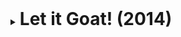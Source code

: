 <details>
  <summary><h1 style="display:inline">Let it Goat! (2014)</h1></summary>

![maxresdefault copy.jpg](assets/images/goat.jpg)

The game: Let it Goat! (named after a famous meme) is an infinite runner developed by [SkyVu Entertainment](http://www.skyvu.net){:target="_blank"}'s SkyLab as a side project to the Battle Bears games.  The game was released on iOS and Android. The original version of the game isn't available to download any longer.
{: .text-justify}

Role: Game Developer (remote)  
Duration: 6 months  
Team size: 6, Scrum team  
Platform: [Android](https://play.google.com/store/apps/details?id=net.skyvu.letitgoat1){:target="_blank"} and [iOS](http://goo.gl/mUtQBL){:target="_blank"}  
Engine/Language: Unity3D/C#  
Website: [Let it Goat!](https://www.skyvu.net/games){:target="_blank"} from SkyVu's portfolio page. Scroll down to find Let it Goat!

I worked on Let it Goat! remotely, from my hometown Aracaju, in Brazil. As a game developer, I:

*   Developed a multiplayer mode with a leaderboard system in which you could challenge other players;
*   Helped to build the game UI with NGUI (the standard at the time);
*   Implemented 2D assets (sprites, animations, parallax) with Toolkit2D;
*   Assisted the development of the (procedurally generated) level creation engine;
*   Adapted a version of the game to be launched in China.
</details>